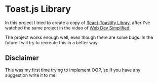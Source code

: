 # Toast.js Library 
In this project I tried to create a copy of [React-Toastify Libray](https://fkhadra.github.io/react-toastify/introduction/), after I've watched the same project in the video of [Web Dev Simplified](https://www.youtube.com/watch?v=HhpbzPMCKDc).

The project works enough well, even though there are some bugs. 
In the future I will try to recreate this in a better way. 

## Disclaimer
This was my first time trying to implement OOP, so if you have any suggestion write it to me! 
